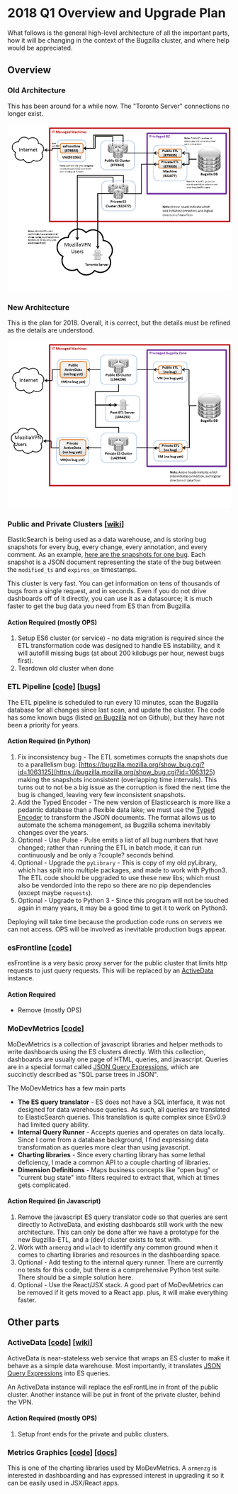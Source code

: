 # 2018 Q1 Overview and Upgrade Plan

What follows is the general high-level architecture of all the important parts, how it will be changing in the context of the Bugzilla cluster, and where help would be appreciated.

## Overview 

### Old Architecture

This has been around for a while now. The "Toronto Server" connections no longer exist.

![](Architecture_2015.png)

### New Architecture

This is the plan for 2018. Overall, it is correct, but the details must be refined as the details are understood.

![](Architecture_2018.png)


### Public and Private Clusters [[wiki](https://wiki.mozilla.org/BMO/ElasticSearch)]

ElasticSearch is being used as a data warehouse, and is storing bug snapshots for every bug, every change, every annotation, and every comment. As an example, [here are the snapshots for one bug](https://charts.mozilla.org/metrics/Tutorial01-Minimum.html). Each snapshot is a JSON document representing the state of the bug between the `modified_ts` and `expires_on` timestamps.

This cluster is very fast. You can get information on tens of thousands of bugs from a single request, and in seconds. Even if you do not drive dashboards off of it directly, you can use it as a datasource; it is much faster to get the bug data you need from ES than from Bugzilla. 

#### Action Required (mostly OPS)

1. Setup ES6 cluster (or service) - no data migration is required since the ETL transformation code was designed to handle ES instability, and it will autofill missing bugs (at about 200 kilobugs per hour, newest bugs first).
2. Teardown old cluster when done


### ETL Pipeline [[code](https://github.com/klahnakoski/Bugzilla-ETL)] [[bugs](https://bugzilla.mozilla.org/showdependencytree.cgi?id=959670&hide_resolved=1)]

The ETL pipeline is scheduled to run every 10 minutes, scan the Bugzilla database for all changes since last scan, and update the cluster. The code has some known bugs (listed [on Bugzilla](https://bugzilla.mozilla.org/showdependencytree.cgi?id=959670&hide_resolved=1) not on Github), but they have not been a priority for years. 

#### Action Required (in Python)

1. Fix inconsistency bug - The ETL sometimes corrupts the snapshots due to a parallelism bug: [https://bugzilla.mozilla.org/show_bug.cgi?id=1063125](https://bugzilla.mozilla.org/show_bug.cgi?id=1063125) making the snapshots inconsistent (overlapping time intervals). This turns out to not be a big issue as the corruption is fixed the next time the bug is changed, leaving very few inconsistent snapshots.
2. Add the Typed Encoder - The new version of Elasticsearch is more like a pedantic database than a flexible data lake; we must use the [Typed Encoder](https://github.com/klahnakoski/mo-json/blob/master/mo_json/typed_encoder.py) to transform the JSON documents. The format allows us to automate the schema management, as Bugzilla schema inevitably changes over the years.
3. Optional - Use Pulse - Pulse emits a list of all bug numbers that have changed; rather than running the ETL in batch mode, it can run continuously and be only a ?couple? seconds behind.
4. Optional - Upgrade the `pyLibrary` - This is copy of my old pyLibrary, which has split into multiple packages, and made to work with Python3. The ETL code should be upgraded to use these new libs; which must also be vendorded into the repo so there are no pip dependencies (except maybe `requests`). 
5. Optional - Upgrade to Python 3 - Since this program will not be touched again in many years, it may be a good time to get it to work on Python3.


Deploying will take time because the production code runs on servers we can not access. OPS will be involved as inevitable production bugs appear.


### esFrontline [[code](https://github.com/klahnakoski/esFrontLine)]

esFrontline is a very basic proxy server for the public cluster that limits http requests to just query requests. This will be replaced by an [ActiveData](https://github.com/klahnakoski/ActiveData) instance.

#### Action Required

* Remove (mostly OPS)


### MoDevMetrics [[code](https://github.com/klahnakoski/MoDevMetrics)]

MoDevMetrics is a collection of javascript libraries and helper methods to write dashboards using the ES clusters directly. With this collection, dashboards are usually one page of HTML, queries, and javascript. Queries are in a special format called [JSON Query Expressions](https://github.com/klahnakoski/ActiveData/blob/dev/docs/jx.md), which are succinctly described as "SQL parse trees in JSON".

The MoDevMetrics has a few main parts

* **The ES query translator** - ES does not have a SQL interface, it was not designed for data warehouse queries. As such, all queries are translated to ElasticSearch queries. This translation is quite complex since ESv0.9 had limited query ability.
* **Internal Query Runner** - Accepts queries and operates on data locally. Since I come from a database background, I find expressing data transformation as queries more clear than using javascript. 
* **Charting libraries** - Since every charting library has some lethal deficiency, I made a common API to a couple charting of libraries. 
* **Dimension Definitions** - Maps business concepts like "open bug" or "current bug state" into filters required to extract that, which at times gets complicated. 

#### Action Required (in Javascript)

1. Remove the javascript ES query translator code so that queries are sent directly to ActiveData, and existing dashboards still work with the new architecture. This can only be done after we have a prototype for the new Bugzilla-ETL, and a (dev) cluster exists to test with.
2. Work with `armenzg` and `wlach` to identify any common ground when it comes to charting libraries and  resources in the dashboarding space.
3. Optional - Add testing to the internal query runner. There are currently no tests for this code, but there is a comprehensive Python test suite. There should be a simple solution here.
4. Optional - Use the React/JSX stack. A good part of MoDevMetrics can be removed if it gets moved to a React app. plus, it will make everything faster.


## Other parts


### ActiveData [[code](https://github.com/klahnakoski/ActiveData)] [[wiki](https://wiki.mozilla.org/EngineeringProductivity/Projects/ActiveData)]

ActiveData is near-stateless web service that wraps an ES cluster to make it behave as a simple data warehouse. Most importantly, it translates [JSON Query Expressions](https://github.com/klahnakoski/ActiveData/blob/dev/docs/jx.md) into ES queries.

An ActiveData instance will replace the esFrontLine in front of the public cluster. Another instance will be put in front of the private cluster, behind the VPN.  

#### Action Required (mostly OPS)

1. Setup front ends for the private and public clusters.  


### Metrics Graphics [[code](https://github.com/mozilla/metrics-graphics)] [[docs](https://www.metricsgraphicsjs.org/)]

This is one of the charting libraries used by MoDevMetrics.  A `armenzg` is interested in dashboarding and has expressed interest in upgrading it so it can be easily used in JSX/React apps.   





 

